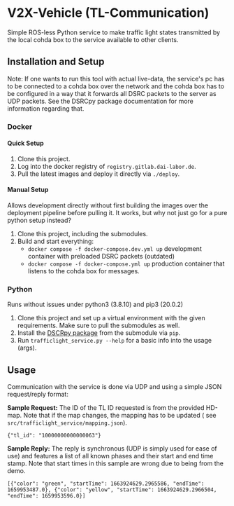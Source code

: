 # V2X-Vehicle (TL-Communication)

Simple ROS-less Python service to make traffic light states transmitted by the local cohda box to the service available
to other clients.

## Installation and Setup

Note: If one wants to run this tool with actual live-data, the service's pc has to be connected to a cohda box over the
network and the cohda box has to be configured in a way that it forwards all DSRC packets to the server as UDP packets.
See the DSRCpy package documentation for more information regarding that.

### Docker

#### Quick Setup

1. Clone this project.
2. Log into the docker registry of ``registry.gitlab.dai-labor.de``.
3. Pull the latest images and deploy it directly via ``./deploy``.

#### Manual Setup

Allows development directly without first building the images over the deployment pipeline before pulling it. It works,
but why not just go for a pure python setup instead?

1. Clone this project, including the submodules.
2. Build and start everything:
    - ``docker compose -f docker-compose.dev.yml up`` development container with preloaded DSRC packets (outdated)
    - ``docker compose -f docker-compose.yml up`` production container that listens to the cohda box for messages.

### Python

Runs without issues under python3 (3.8.10) and pip3 (20.0.2)

1. Clone this project and set up a virtual environment with the given requirements. Make sure to pull the submodules as
   well.
2. Install the [DSCRpy package](https://gitlab.dai-labor.de/diginet-ps/dsrcpy) from the submodule via ``pip``.
3. Run ``trafficlight_service.py --help`` for a basic info into the usage (args).

## Usage

Communication with the service is done via UDP and using a simple JSON request/reply format:

**Sample Request:**
The ID of the TL ID requested is from the provided HD-map. Note that if the map changes, the mapping has to be updated (
see `src/trafficlight_service/mapping.json`).

```
{"tl_id": "10000000000000063"}
```

**Sample Reply:**
The reply is synchronous (UDP is simply used for ease of use) and features a list of all known phases and their start
and end time stamp. Note that start times in this sample are wrong due to being from the demo.

```
[{"color": "green", "startTime": 1663924629.2965586, "endTime": 1659953487.0}, {"color": "yellow", "startTime": 1663924629.2966504, "endTime": 1659953596.0}]
```